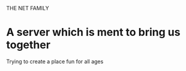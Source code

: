 
<html>
  <head>
    <t>THE NET FAMILY</t>
  </head>
  <body>
    <h1>A server which is ment to bring us together</h1>
    <p> Trying to create a place fun for all ages</p>
  </body>
 </html>
